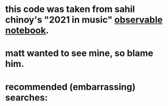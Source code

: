 # this code was taken from sahil chinoy's "2021 in music" <a href="https://observablehq.com/@sahilchinoy/2021-in-music">observable notebook</a>.

# matt wanted to see mine, so blame him.

# recommended (embarrassing) searches:

